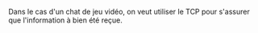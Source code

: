 Dans le cas d'un chat de jeu vidéo, on veut utiliser le TCP pour s'assurer que l'information à bien été reçue.
